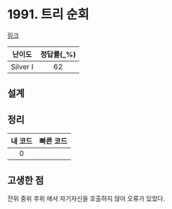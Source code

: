 # 1991. 트리 순회

[링크](https://www.acmicpc.net/problem/1991)

|  난이도  | 정답률(\_%) |
| :------: | :---------: |
| Silver I |     62      |

## 설계

## 정리

| 내 코드 | 빠른 코드 |
| :-----: | :-------: |
|    0    |           |

## 고생한 점

전위 중위 후위 에서 자기자신을 호출하지 않아 오류가 있었다.
